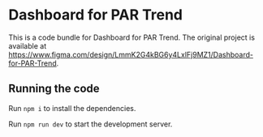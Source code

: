 
  # Dashboard for PAR Trend

  This is a code bundle for Dashboard for PAR Trend. The original project is available at https://www.figma.com/design/LmmK2G4kBG6y4LxlFj9MZ1/Dashboard-for-PAR-Trend.

  ## Running the code

  Run `npm i` to install the dependencies.

  Run `npm run dev` to start the development server.
  